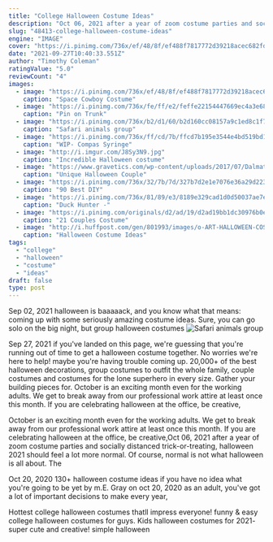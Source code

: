 ```yaml
---
title: "College Halloween Costume Ideas"
description: "Oct 06, 2021 after a year of zoom costume parties and socially distanced trick-or-treating, halloween 2021 should feel a lot more normal. Of course, normal is not what halloween is all about. The"
slug: "48413-college-halloween-costume-ideas"
engine: "IMAGE"
cover: "https://i.pinimg.com/736x/ef/48/8f/ef488f7817772d39218acec682fd6acb.jpg"
date: "2021-09-27T10:40:33.551Z"
author: "Timothy Coleman"
ratingValue: "5.0"
reviewCount: "4"
images:
  - image: "https://i.pinimg.com/736x/ef/48/8f/ef488f7817772d39218acec682fd6acb.jpg"
    caption: "Space Cowboy Costume"
  - image: "https://i.pinimg.com/736x/fe/ff/e2/feffe22154447669ec4a3e68304b088d.jpg"
    caption: "Pin on Trunk"
  - image: "https://i.pinimg.com/736x/b2/d1/60/b2d160cc08157a9c1ed8c1f7a1b91e0b--group-halloween-costumes-safari-animals.jpg"
    caption: "Safari animals group"
  - image: "https://i.pinimg.com/736x/ff/cd/7b/ffcd7b195e3544e4bd519bd1b08ca0a9--cosplay-costumes-cosplay-ideas.jpg"
    caption: "WIP- Compas Syringe"
  - image: "http://i.imgur.com/J8Sy3N9.jpg"
    caption: "Incredible Halloween costume"
  - image: "https://www.gravetics.com/wp-content/uploads/2017/07/Dalmatian-Firefighter.jpg"
    caption: "Unique Halloween Couple"
  - image: "https://i.pinimg.com/736x/32/7b/7d/327b7d2e1e7076e36a29d2233be7ea88.jpg"
    caption: "90 Best DIY"
  - image: "https://i.pinimg.com/736x/81/89/e3/8189e329cad1d0d50037ae7e3f68c9fa--halloween-costume-contest-kid-halloween.jpg"
    caption: "Duck Hunter -"
  - image: "https://i.pinimg.com/originals/d2/ad/19/d2ad19bb1dc30976b0e3c1c8dfc16224.jpg"
    caption: "21 Couples Costume"
  - image: "http://i.huffpost.com/gen/801993/images/o-ART-HALLOWEEN-COSTUME-facebook.jpg"
    caption: "Halloween Costume Ideas"
tags:
  - "college"
  - "halloween"
  - "costume"
  - "ideas"
draft: false
type: post
---
```


Sep 02, 2021 halloween is baaaaack, and you know what that means: coming up with some seriously amazing costume ideas. Sure, you can go solo on the big night, but group halloween costumes
![Safari animals group](https://i.pinimg.com/736x/b2/d1/60/b2d160cc08157a9c1ed8c1f7a1b91e0b--group-halloween-costumes-safari-animals.jpg "Safari animals group")

Sep 27, 2021 if you&#39;ve landed on this page, we&#39;re guessing that you&#39;re running out of time to get a halloween costume together. No worries  we&#39;re here to help! maybe you&#39;re having trouble coming up. 20,000+ of the best halloween decorations, group costumes to outfit the whole family, couple costumes and costumes for the lone superhero in every size. Gather your building pieces for. October is an exciting month even for the working adults. We get to break away from our professional work attire at least once this month. If you are celebrating halloween at the office, be creative,
<!--inArticleAds-->

<!--galleryOne-->

October is an exciting month even for the working adults. We get to break away from our professional work attire at least once this month. If you are celebrating halloween at the office, be creative,Oct 06, 2021 after a year of zoom costume parties and socially distanced trick-or-treating, halloween 2021 should feel a lot more normal. Of course, normal is not what halloween is all about. The
<!--inArticleAds-->

<!--galleryTwo-->

Oct 20, 2020 130+ halloween costume ideas if you have no idea what you're going to be yet by m.E. Gray on oct 20, 2020 as an adult, you've got a lot of important decisions to make every year,
<!--galleryThree-->

Hottest college halloween costumes thatll impress everyone! funny & easy college halloween costumes for guys. Kids halloween costumes for 2021- super cute and creative! simple halloween